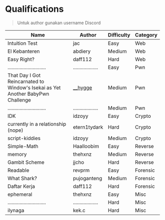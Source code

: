 # Qualifications

> Untuk author gunakan username Discord

| Name                          | Author              | Difficulty | Category |
| ----------------------------- | ------------------- | ---------- | -------- |
| Intuition Test                | jac                 | Easy       | Web      |
| El Kebanteren                 | abdiery             | Medium     | Web      |
| Easy Right?                   | daff112             | Hard       | Web      |
| ............................. | ................... | Easy       | Pwn      |
| That Day I Got Reincarnated to Window's Isekai as Yet Another BabyPwn Challenge | [__hygge](https://github.com/HyggeHalcyon) | Medium     | Pwn      |
| ............................. | ................... | Medium     | Pwn      |
| IDK                           | idzoyy              | Easy       | Crypto   |
| currently in a relationship (nope) | etern1tydark   | Hard       | Crypto   |
| script-kiddies                | idzoyy              | Medium     | Crypto   |
| Simple-Math                   | Haalloobim          | Easy       | Reverse  |
| memory                        | thehxnz             | Medium     | Reverse  |
| Gambit Scheme                 | jjcho               | Hard       | Reverse  |
| Readable                      | revprm              | Easy       | Forensic |
| What Shark?                   | pujoganteng         | Medium     | Forensic |
| Daftar Kerja                  | daff112             | Hard       | Forensic |
| ephemeral                     | thehxnz             | Easy       | Misc     |
| ............................. | ................... | Hard       | Misc     |
| ilynaga                       | kek.c               | Hard       | Misc     |
